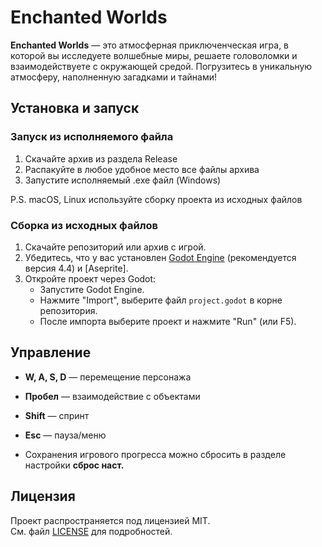 # Enchanted Worlds

**Enchanted Worlds** — это атмосферная приключенческая игра, в которой вы исследуете волшебные миры, решаете головоломки и взаимодействуете с окружающей средой. Погрузитесь в уникальную атмосферу, наполненную загадками и тайнами!

## Установка и запуск

### Запуск из исполняемого файла
1. Скачайте архив из раздела Release
2. Распакуйте в любое удобное место все файлы архива
3. Запустите исполняемый .exe файл (Windows)

P.S. macOS, Linux используйте сборку проекта из исходных файлов

### Сборка из исходных файлов
1. Скачайте репозиторий или архив с игрой.
2. Убедитесь, что у вас установлен [Godot Engine](https://godotengine.org/) (рекомендуется версия 4.4) и [Aseprite].
3. Откройте проект через Godot:  
   - Запустите Godot Engine.
   - Нажмите "Import", выберите файл `project.godot` в корне репозитория.
   - После импорта выберите проект и нажмите "Run" (или F5).

## Управление

- **W, A, S, D** — перемещение персонажа
- **Пробел** — взаимодействие с объектами
- **Shift** — спринт
- **Esc** — пауза/меню

-  Сохранения игрового прогресса можно сбросить в разделе настройки **сброс наст.**

## Лицензия

Проект распространяется под лицензией MIT.  
См. файл [LICENSE](LICENSE) для подробностей.
